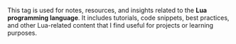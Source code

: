 This tag is used for notes, resources, and insights related to the **Lua programming language**. It includes tutorials, code snippets, best practices, and other Lua-related content that I find useful for projects or learning purposes.